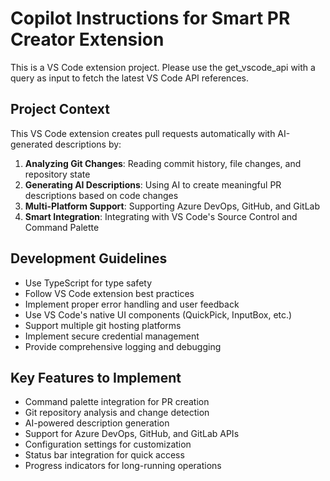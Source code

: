 # Copilot Instructions for Smart PR Creator Extension

<!-- Use this file to provide workspace-specific custom instructions to Copilot. For more details, visit https://code.visualstudio.com/docs/copilot/copilot-customization#_use-a-githubcopilotinstructionsmd-file -->

This is a VS Code extension project. Please use the get_vscode_api with a query as input to fetch the latest VS Code API references.

## Project Context

This VS Code extension creates pull requests automatically with AI-generated descriptions by:

1. **Analyzing Git Changes**: Reading commit history, file changes, and repository state
2. **Generating AI Descriptions**: Using AI to create meaningful PR descriptions based on code changes
3. **Multi-Platform Support**: Supporting Azure DevOps, GitHub, and GitLab
4. **Smart Integration**: Integrating with VS Code's Source Control and Command Palette

## Development Guidelines

- Use TypeScript for type safety
- Follow VS Code extension best practices
- Implement proper error handling and user feedback
- Use VS Code's native UI components (QuickPick, InputBox, etc.)
- Support multiple git hosting platforms
- Implement secure credential management
- Provide comprehensive logging and debugging

## Key Features to Implement

- Command palette integration for PR creation
- Git repository analysis and change detection
- AI-powered description generation
- Support for Azure DevOps, GitHub, and GitLab APIs
- Configuration settings for customization
- Status bar integration for quick access
- Progress indicators for long-running operations
